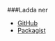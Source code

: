 ###Ladda ner

* [GitHub](https://github.com/canax/anax-flat)
* [Packagist](https://packagist.org/packages/mos/anax-flat)
